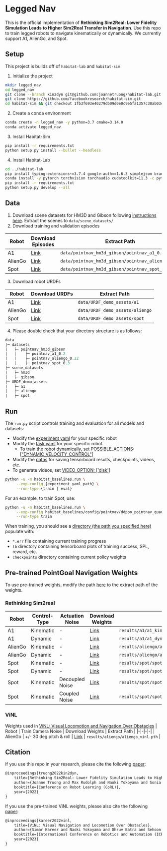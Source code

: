 # Legged Nav

This is the official implementation of **Rethinking Sim2Real: Lower Fidelity Simulation Leads to Higher Sim2Real Transfer in Navigation**. Use this repo to train legged robots to navigate kinematically or dynamically. We currently support A1, AlienGo, and Spot. 

## Setup

This project is builds off of `habitat-lab` and `habitat-sim`

1. Initialize the project
```bash
mkdir legged_nav
cd legged_nav 
git clone --branch kin2dyn git@github.com:joannetruong/habitat-lab.git
git clone https://github.com/facebookresearch/habitat-sim.git
cd habitat-sim && git checkout 1fb3f693e40279db09d0e0c9e5fa1357c30ab03c
```
2. Create a conda environment
```bash
conda create -n legged_nav -y python=3.7 cmake=3.14.0 
conda activate legged_nav
```
3. Install Habitat-Sim
```bash
pip install -r requirements.txt
python setup.py install --bullet --headless
```
4. Install Habitat-Lab
```bash
cd ../habitat-lab
pip install typing-extensions~=3.7.4 google-auth==1.6.3 simplejson braceexpand pybullet cython pkgconfig squaternion
conda install -y pytorch torchvision torchaudio cudatoolkit=11.3 -c pytorch
pip install -r requirements.txt
python setup.py develop --all
```

## Data
1. Download scene datasets for HM3D and Gibson following [instructions here](https://github.com/facebookresearch/habitat-lab/blob/main/DATASETS.md). Extract the scenes to `data/scene_datasets/`
2. Download training and validation episodes

| Robot | Download Episodes | Extract Path |
|-|-|-|
| A1 | [Link](https://drive.google.com/file/d/1mbjHy09KIKyFb4atX_j38WT-4MQvO3aW/view?usp=share_link) | `data/pointnav_hm3d_gibson/pointnav_a1_0.2` |
| AlienGo | [Link](https://drive.google.com/file/d/1q05VcaqMzvWPaq_sXqudWTJsUSnPjt2a/view?usp=share_link) | `data/pointnav_hm3d_gibson/pointnav_aliengo_0.22` |
| Spot | [Link](https://drive.google.com/file/d/14vKI-AZmmxS5cQg1lV0ybFsuRNg4VMeL/view?usp=share_link) | `data/pointnav_hm3d_gibson/pointnav_spot_0.3` |
3. Download robot URDFs

| Robot | Download URDFs | Extract Path |
|-|-|-|
| A1 | [Link](https://drive.google.com/file/d/1xpqcpBaFf1ld415mYOHfDCoA-oMdLGVr/view?usp=share_link) | `data/URDF_demo_assets/a1` |
| AlienGo | [Link](https://drive.google.com/file/d/1PuS0pJmFqBD-BuxvOQRVTgWScq5vWH06/view?usp=share_link) | `data/URDF_demo_assets/aliengo` |
| Spot | [Link](https://drive.google.com/file/d/1uLiR5JcFEaQ1xNAezoSdv48Zj6QORVZY/view?usp=share_link) | `data/URDF_demo_assets/spot` |
4. Please double check that your directory structure is as follows:
```graphql
data
|─ datasets
|   ├─ pointnav_hm3d_gibson
|   |    ├─ pointnav_a1_0.2
|   |    ├─ pointnav_aliengo_0.22
|   |    ├─ pointnav_spot_0.3
├─ scene_datasets
|   ├─ hm3d
|   ├─ gibson
├─ URDF_demo_assets
|   ├─ a1
|   ├─ aliengo
|   ├─ spot
```

## Run

The `run.py` script controls training and evaluation for all models and datasets:
* Modify the [experiment yaml](https://github.com/joannetruong/habitat-lab/blob/kin2dyn/habitat_baselines/config/pointnav/ddppo_pointnav_quadruped.yaml) for your specific robot
* Modify the [task yaml](https://github.com/joannetruong/habitat-lab/blob/kin2dyn/configs/tasks/pointnav_quadruped.yaml) for your specific robot. 
    * To train the robot dynamically, set [POSSIBLE_ACTIONS: ["DYNAMIC_VELOCITY_CONTROL"]](https://github.com/joannetruong/habitat-lab/blob/733eb78dfc5a660a1994b14ca52b0e9852bd717b/configs/tasks/pointnav_quadruped.yaml#L41)
* Modify the [paths](https://github.com/joannetruong/habitat-lab/blob/d5a1a0b109d96cc7e2898401685af7d52b210b63/habitat_baselines/config/pointnav/ddppo_pointnav_quadruped.yaml#L10) for saving tensorboard results, checkpoints, videos, etc.
* To generate videos, set [VIDEO_OPTION: ['disk']](https://github.com/joannetruong/habitat-lab/blob/d5a1a0b109d96cc7e2898401685af7d52b210b63/habitat_baselines/config/pointnav/ddppo_pointnav_quadruped.yaml#L9)
```bash
python -u -m habitat_baselines.run \
     --exp-config {experiment_yaml_path} \
     --run-type {train | eval}
```

For an example, to train Spot, use:
```bash
python -u -m habitat_baselines.run \
     --exp-config habitat_baselines/config/pointnav/ddppo_pointnav_quadruped.yaml \
     --run-type train
```
When training, you should see a [directory (the path you specified here)](https://github.com/joannetruong/habitat-lab/blob/d5a1a0b109d96cc7e2898401685af7d52b210b63/habitat_baselines/config/pointnav/ddppo_pointnav_quadruped.yaml#L10) populate with:
* `*.err` file containing current training progress
* `tb` directory containing tensorboard plots of training success, SPL, reward, etc. 
* `checkpoints` directory containing current policy weights

## Pre-trained PointGoal Navigation Weights
To use pre-trained weights, modify the path [here](https://github.com/joannetruong/habitat-lab/blob/d5a1a0b109d96cc7e2898401685af7d52b210b63/habitat_baselines/config/pointnav/ddppo_pointnav_quadruped.yaml#L12) to the extract path of the weights.

### Rethinking Sim2real
| Robot | Control-Type | Actuation Noise | Download Weights | Extract Path |
|-|-|-|-|-|
| A1 | Kinematic | - | [Link](https://drive.google.com/file/d/1yAjVvrWMcyIvCl6elsdZnQtMleOeUUgF/view?usp=share_link) | `results/a1/a1_kinematic.pth` |
| A1 | Dynamic | - | [Link](https://drive.google.com/file/d/1v8QVz0T87kKa4-UbjcovPPYzjS6Zocrd/view?usp=share_link) | `results/a1/a1_dynamic.pth` |
| AlienGo | Kinematic | - | [Link](https://drive.google.com/file/d/1mCP7axTr6Adl3FsDAftqwHB5ZNt9o2LF/view?usp=share_link) | `results/aliengo/aliengo_kinematic.pth` |
| AlienGo | Dynamic | - | [Link](https://drive.google.com/file/d/1_DSlqYloo-Y3MR5jl-muQFZg5vD2CjZ7/view?usp=share_link) | `results/aliengo/aliengo_dynamic.pth` |
| Spot | Kinematic | - | [Link](https://drive.google.com/file/d/1br8hGMuI56xuZRFZHFSHAfIEF49PezyF/view?usp=share_link) | `results/spot/spot_kinematic.pth` |
| Spot | Dynamic | - | [Link](https://drive.google.com/file/d/1p7y8AXuMF8hhxfp_YE0jOPJBbNmzi4Tp/view?usp=share_link) | `results/spot/spot_dynamic.pth` |
| Spot | Kinematic | Decoupled Noise | [Link](https://drive.google.com/file/d/1dMLKo03SkG6p-9ZT_pKeNp1IuEIzHkGa/view?usp=share_link) | `results/spot/spot_kinematic_decoupled_noise.pth` |
| Spot | Kinematic | Coupled Noise | [Link](https://drive.google.com/file/d/1svcz91276irH5B7Pl4Ry_sF97F5u9bTA/view?usp=share_link) | `results/spot/spot_kinematic_coupled_noise.pth` |

### ViNL
Weights used in [ViNL: Visual Locomotion and Navigation Over Obstacles](https://arxiv.org/abs/2210.14791)
| Robot | Train Camera Noise | Download Weights | Extract Path |
|-|-|-|-|
| AlienGo | +/- 30 deg pitch & roll | [Link](https://drive.google.com/file/d/1JQIGQr__EahwrYgzKOIgGCM2Ig9vgADC/view?usp=share_link) | `results/aliengo/aliengo_vinl.pth` |

## Citation
If you use this repo in your research, please cite the following [paper](https://arxiv.org/abs/2207.10821):

```tex
@inproceedings{truong2022kin2dyn,
    title={Rethinking Sim2Real: Lower Fidelity Simulation Leads to Higher Sim2Real Transfer in Navigation}, 
    author={Joanne Truong and Max Rudolph and Naoki Yokoyama and Sonia Chernova and Dhruv Batra and Akshara Rai}, 
    booktitle={Conference on Robot Learning (CoRL)},
    year={2022}
}
```

If you use the pre-trained ViNL weights, please also cite the following [paper](https://arxiv.org/abs/2210.14791):

```tex
@inproceedings{kareer2022vinl,
    title={ViNL: Visual Navigation and Locomotion Over Obstacles}, 
    author={Simar Kareer and Naoki Yokoyama and Dhruv Batra and Sehoon Ha and Joanne Truong}, 
    booktitle={International Conference on Robotics and Automation (ICRA)},
    year={2023}
}
```